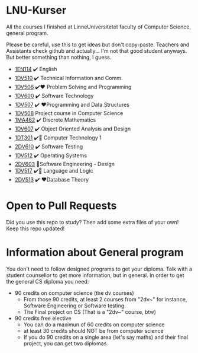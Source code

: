 # LNU-Kurser
All the courses I finished at LinneUniversitetet faculty of Computer Science, general program. 

Please be careful, use this to get ideas but don't copy-paste. Teachers and Assistants check github and actually... I'm not that good student anyways. But better something than nothing, I guess. 

* [1EN114](https://github.com/LenaTevar/LNU-Kurser/blob/master/Kurser/1EN114.md) :heavy_check_mark: English
* [1DV510](https://github.com/LenaTevar/LNU-Kurser/tree/master/Kurser/1DV510) :heavy_check_mark: Technical Information and Comm.
* [1DV506](https://github.com/LenaTevar/LNU-Kurser/tree/master/Kurser/1DV506) :heavy_check_mark::heart: Problem Solving and Programming
* [1DV600](https://github.com/LenaTevar/LNU-Kurser/tree/master/Kurser/1DV600) :heavy_check_mark: Software Technology
* [1DV507](https://github.com/LenaTevar/LNU-Kurser/tree/master/Kurser/1DV507) :heavy_check_mark: :heart:Programming and Data Structures
* [1DV508](https://github.com/LenaTevar/LNU-Kurser/blob/master/Kurser/NotFinished.md) Project course in Computer Science
* [1MA462](https://github.com/LenaTevar/LNU-Kurser/tree/master/Kurser/1MA462) :heavy_check_mark: Discrete Mathematics
* [1DV607](https://github.com/LenaTevar/LNU-Kurser/tree/master/Kurser/1DV607) :heavy_check_mark:  Object Oriented Analysis and Design
* [1DT301](https://github.com/LenaTevar/LNU-Kurser/tree/master/Kurser/1DT301)  :heavy_check_mark::anger: Computer Technology 1
* [2DV610](https://github.com/LenaTevar/LNU-Kurser/tree/master/Kurser/2DV610) :heavy_check_mark: Software Testing 	
* [1DV512](https://github.com/LenaTevar/LNU-Kurser/tree/master/Kurser/1DV512%20OS) :heavy_check_mark:  Operating Systems
* [2DV603](https://github.com/LenaTevar/LNU-Kurser/blob/master/Kurser/NotFinished.md) 🔄Software Engineering - Design	
* [1DV517](https://github.com/LenaTevar/LNU-Kurser/tree/master/Kurser/1DV517) :heavy_check_mark::anger: Language and Logic	
* [2DV513](https://github.com/LenaTevar/LNU-Kurser/tree/master/Kurser/2dv513%20-%20DB)  ✔️ ❤️Database Theory
# Open to Pull Requests
Did  you use this repo to study? Then add some extra files of your own! Keep this repo updated!

# Information about General program
You don't need to follow designed programs to get your diploma. Talk with a student counsellor to get more information, but in general. In order to get the general CS diploma you need: 
* 90 credits on computer science (the dv courses)
  * From those 90 credits, at least 2 courses from "2dv~" for instance, Software Engineering or Software testing. 
  * The Final project on CS (That is a "2dv~" course, btw)
* 90 credits free elective
  * You can do a maximun of 60 credits on computer science
  * at least 30 credits should NOT be from computer science
  * If you do 90 credits on a single area (let's say maths) and their final project, you can get two diplomas. 

